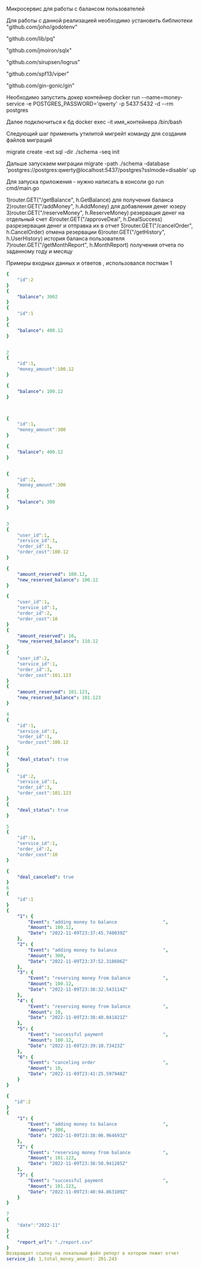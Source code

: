 Микросервис для работы с балансом пользователей

Для работы с данной реализацией необходимо установить библиотеки
"github.com/joho/godotenv"

"github.com/lib/pq"

"github.com/jmoiron/sqlx"

"github.com/sirupsen/logrus"

"github.com/spf13/viper"

"github.com/gin-gonic/gin"

Необходимо запустить докер контейнер  docker run --name=money-service -e POSTGRES_PASSWORD='qwerty' -p 5437:5432 -d --rm postgres

Далее подключиться к бд docker exec -it имя_контейнера /bin/bash

Следующий шаг применить утилитой мигрейт команду для создания файлов миграций 

migrate create -ext sql -dir ./schema -seq init

Дальше запускаем миграции
migrate -path ./schema -database 'postgres://postgres:qwerty@localhost:5437/postgres?sslmode=disable' up


Для запуска приложения - нужно написать в консоли   go run cmd/main.go

1)router.GET("/getBalance", h.GetBalance) для получения баланса
2)router.GET("/addMoney", h.AddMoney) для добавления денег юзеру 
3)router.GET("/reserveMoney", h.ReserveMoney) резервация денег на отдельный счет
4)router.GET("/approveDeal", h.DealSuccess) разрезервация денег и отправка их в отчет
5)router.GET("/cancelOrder", h.CancelOrder) отмена резервации
6)router.GET("/getHistory", h.UserHistory) история баланса пользователя
7)router.GET("/getMonthReport", h.MonthReport) получения отчета по заданному году и месяцу

Примеры входных данных и ответов , использовался постман 
1
```yaml
{
    "id":2
}
{
    "balance": 3002
}
{
    "id":1
}
{
    "balance": 400.12
}


2
{
    "id":1,
    "money_amount":100.12
}

{
    "balance": 100.12
}



{
    "id":1,
    "money_amount":300
}

{
    "balance": 400.12
}


{
    "id":2,
    "money_amount":300
}
{
    "balance": 300
}


3
{
    "user_id":1,
    "service_id":1,
    "order_id":1,
    "order_cost":100.12
}

{
    "amount_reserved": 100.12,
    "new_reserved_balance": 100.12
}

{
    "user_id":1,
    "service_id":1,
    "order_id":2,
    "order_cost":10
}
{
    "amount_reserved": 10,
    "new_reserved_balance": 110.12
}
{
    "user_id":2,
    "service_id":1,
    "order_id":3,
    "order_cost":101.123
}
{
    "amount_reserved": 101.123,
    "new_reserved_balance": 101.123
}

4
{
    "id":1,
    "service_id":1,
    "order_id":1,
    "order_cost":100.12
}
{
    "deal_status": true
}
{
    "id":2,
    "service_id":1,
    "order_id":3,
    "order_cost":101.123
}
{
    "deal_status": true
}

5
{
    "id":1,
    "service_id":1,
    "order_id":2,
    "order_cost":10
}

{
    "deal_canceled": true
}
6
{
    "id":1
}
{
    "1": {
        "Event": "adding money to balance                 ",
        "Amount": 100.12,
        "Date": "2022-11-09T23:37:45.740039Z"
    },
    "2": {
        "Event": "adding money to balance                 ",
        "Amount": 300,
        "Date": "2022-11-09T23:37:52.318606Z"
    },
    "3": {
        "Event": "reserving money from balance            ",
        "Amount": 100.12,
        "Date": "2022-11-09T23:38:32.543114Z"
    },
    "4": {
        "Event": "reserving money from balance            ",
        "Amount": 10,
        "Date": "2022-11-09T23:38:40.041821Z"
    },
    "5": {
        "Event": "successful payment                      ",
        "Amount": 100.12,
        "Date": "2022-11-09T23:39:10.73423Z"
    },
    "6": {
        "Event": "canceling order                         ",
        "Amount": 10,
        "Date": "2022-11-09T23:41:25.597948Z"
    }
}

{
   "id":2
}
{
    "1": {
        "Event": "adding money to balance                 ",
        "Amount": 300,
        "Date": "2022-11-09T23:38:06.964693Z"
    },
    "2": {
        "Event": "reserving money from balance            ",
        "Amount": 101.123,
        "Date": "2022-11-09T23:38:50.941285Z"
    },
    "3": {
        "Event": "successful payment                      ",
        "Amount": 101.123,
        "Date": "2022-11-09T23:40:04.863109Z"
    }
}

7
{
    "date":"2022-11"
}
{
    "report_url": "./report.csv"
}
Возвращает ссылку на локальный файл репорт в котором лежит отчет
service_id: 1,total_money_amount: 201.243

